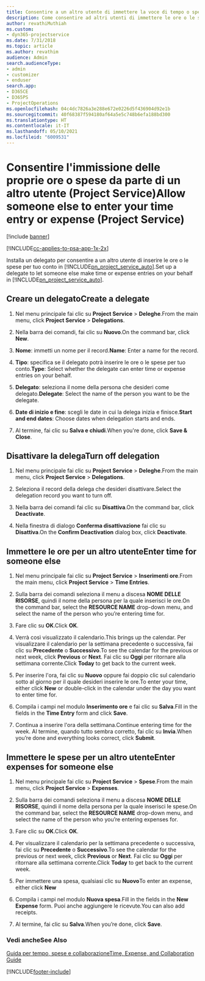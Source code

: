 ```yaml
---
title: Consentire a un altro utente di immettere la voce di tempo o spesa
description: Come consentire ad altri utenti di immettere le ore o le spese in Project Service per il proprio conto
author: revathiMuthiah
ms.custom:
- dyn365-projectservice
ms.date: 7/31/2018
ms.topic: article
ms.author: revathim
audience: Admin
search.audienceType:
- admin
- customizer
- enduser
search.app:
- D365CE
- D365PS
- ProjectOperations
ms.openlocfilehash: 04c4dc7826a3e288e672e0226d5f436904d92e1b
ms.sourcegitcommit: 40f68387f594180af64a5e5c748b6efa188bd300
ms.translationtype: HT
ms.contentlocale: it-IT
ms.lasthandoff: 05/10/2021
ms.locfileid: "6009531"
---
```

# <a name="allow-someone-else-to-enter-your-time-entry-or-expense-project-service"></a><span data-ttu-id="6698b-103">Consentire l'immissione delle proprie ore o spese da parte di un altro utente (Project Service)</span><span class="sxs-lookup"><span data-stu-id="6698b-103">Allow someone else to enter your time entry or expense (Project Service)</span></span>

[!include [banner](../includes/psa-now-project-operations.md)]

[!INCLUDE[cc-applies-to-psa-app-1x-2x](../includes/cc-applies-to-psa-app-1x-2x.md)]

<span data-ttu-id="6698b-104">Installa un delegato per consentire a un altro utente di inserire le ore o le spese per tuo conto in [!INCLUDE[pn_project_service_auto](../includes/pn-project-service-auto.md)].</span><span class="sxs-lookup"><span data-stu-id="6698b-104">Set up a delegate to let someone else make time or expense entries on your behalf in [!INCLUDE[pn_project_service_auto](../includes/pn-project-service-auto.md)].</span></span>  
  
## <a name="create-a-delegate"></a><span data-ttu-id="6698b-105">Creare un delegato</span><span class="sxs-lookup"><span data-stu-id="6698b-105">Create a delegate</span></span>  
  
1.  <span data-ttu-id="6698b-106">Nel menu principale fai clic su **Project Service** > **Deleghe**.</span><span class="sxs-lookup"><span data-stu-id="6698b-106">From the main menu, click **Project Service** > **Delegations**.</span></span>  
  
2.  <span data-ttu-id="6698b-107">Nella barra dei comandi, fai clic su **Nuovo**.</span><span class="sxs-lookup"><span data-stu-id="6698b-107">On the command bar, click **New**.</span></span>  
  
3. <span data-ttu-id="6698b-108">**Nome**: immetti un nome per il record.</span><span class="sxs-lookup"><span data-stu-id="6698b-108">**Name**: Enter a name for the record.</span></span>  
  
4. <span data-ttu-id="6698b-109">**Tipo**: specifica se il delegato potrà inserire le ore o le spese per tuo conto.</span><span class="sxs-lookup"><span data-stu-id="6698b-109">**Type**: Select whether the delegate can enter time or expense entries on your behalf.</span></span>  
  
5. <span data-ttu-id="6698b-110">**Delegato**: seleziona il nome della persona che desideri come delegato.</span><span class="sxs-lookup"><span data-stu-id="6698b-110">**Delegate**: Select the name of the person you want to be the delegate.</span></span>  
  
6. <span data-ttu-id="6698b-111">**Date di inizio e fine**: scegli le date in cui la delega inizia e finisce.</span><span class="sxs-lookup"><span data-stu-id="6698b-111">**Start and end dates**: Choose dates when delegation starts and ends.</span></span>  
  
7.  <span data-ttu-id="6698b-112">Al termine, fai clic su **Salva e chiudi**.</span><span class="sxs-lookup"><span data-stu-id="6698b-112">When you're done, click **Save & Close**.</span></span>  
  
## <a name="turn-off-delegation"></a><span data-ttu-id="6698b-113">Disattivare la delega</span><span class="sxs-lookup"><span data-stu-id="6698b-113">Turn off delegation</span></span>  
  
1.  <span data-ttu-id="6698b-114">Nel menu principale fai clic su **Project Service** > **Deleghe**.</span><span class="sxs-lookup"><span data-stu-id="6698b-114">From the main menu, click **Project Service** > **Delegations**.</span></span>  
  
2.  <span data-ttu-id="6698b-115">Seleziona il record della delega che desideri disattivare.</span><span class="sxs-lookup"><span data-stu-id="6698b-115">Select the delegation record you want to turn off.</span></span>  
  
3.  <span data-ttu-id="6698b-116">Nella barra dei comandi fai clic su **Disattiva**.</span><span class="sxs-lookup"><span data-stu-id="6698b-116">On the command bar, click **Deactivate**.</span></span>  
  
4.  <span data-ttu-id="6698b-117">Nella finestra di dialogo **Conferma disattivazione** fai clic su **Disattiva**.</span><span class="sxs-lookup"><span data-stu-id="6698b-117">On the **Confirm Deactivation** dialog box, click **Deactivate**.</span></span>  
  
## <a name="enter-time-for-someone-else"></a><span data-ttu-id="6698b-118">Immettere le ore per un altro utente</span><span class="sxs-lookup"><span data-stu-id="6698b-118">Enter time for someone else</span></span>  
  
1.  <span data-ttu-id="6698b-119">Nel menu principale fai clic su **Project Service** > **Inserimenti ore**.</span><span class="sxs-lookup"><span data-stu-id="6698b-119">From the main menu, click **Project Service** > **Time Entries**.</span></span>  
  
2.  <span data-ttu-id="6698b-120">Sulla barra dei comandi seleziona il menu a discesa **NOME DELLE RISORSE**, quindi il nome della persona per la quale inserisci le ore.</span><span class="sxs-lookup"><span data-stu-id="6698b-120">On the command bar, select the **RESOURCE NAME** drop-down menu, and select the name of the person who you’re entering time for.</span></span>  
  
3.  <span data-ttu-id="6698b-121">Fare clic su **OK**.</span><span class="sxs-lookup"><span data-stu-id="6698b-121">Click **OK**.</span></span>  
  
4.  <span data-ttu-id="6698b-122">Verrà così visualizzato il calendario.</span><span class="sxs-lookup"><span data-stu-id="6698b-122">This brings up the calendar.</span></span> <span data-ttu-id="6698b-123">Per visualizzare il calendario per la settimana precedente o successiva, fai clic su **Precedente** o **Successivo**.</span><span class="sxs-lookup"><span data-stu-id="6698b-123">To see the calendar for the previous or next week, click **Previous** or **Next**.</span></span> <span data-ttu-id="6698b-124">Fai clic su **Oggi** per ritornare alla settimana corrente.</span><span class="sxs-lookup"><span data-stu-id="6698b-124">Click **Today** to get back to the current week.</span></span>  
  
5.  <span data-ttu-id="6698b-125">Per inserire l'ora, fai clic su **Nuovo** oppure fai doppio clic sul calendario sotto al giorno per il quale desideri inserire le ore.</span><span class="sxs-lookup"><span data-stu-id="6698b-125">To enter your time, either click **New** or double-click in the calendar under the day you want to enter time for.</span></span>  
  
6.  <span data-ttu-id="6698b-126">Compila i campi nel modulo **Inserimento ore** e fai clic su **Salva**.</span><span class="sxs-lookup"><span data-stu-id="6698b-126">Fill in the fields in the **Time Entry** form and click **Save**.</span></span>  
  
7.  <span data-ttu-id="6698b-127">Continua a inserire l'ora della settimana.</span><span class="sxs-lookup"><span data-stu-id="6698b-127">Continue entering time for the week.</span></span> <span data-ttu-id="6698b-128">Al termine, quando tutto sembra corretto, fai clic su **Invia**.</span><span class="sxs-lookup"><span data-stu-id="6698b-128">When you’re done and everything looks correct, click **Submit**.</span></span>  
  
## <a name="enter-expenses-for-someone-else"></a><span data-ttu-id="6698b-129">Immettere le spese per un altro utente</span><span class="sxs-lookup"><span data-stu-id="6698b-129">Enter expenses for someone else</span></span>  
  
1.  <span data-ttu-id="6698b-130">Nel menu principale fai clic su **Project Service** > **Spese**.</span><span class="sxs-lookup"><span data-stu-id="6698b-130">From the main menu, click **Project Service** > **Expenses**.</span></span>  
  
2.  <span data-ttu-id="6698b-131">Sulla barra dei comandi seleziona il menu a discesa **NOME DELLE RISORSE**, quindi il nome della persona per la quale inserisci le spese.</span><span class="sxs-lookup"><span data-stu-id="6698b-131">On the command bar, select the **RESOURCE NAME** drop-down menu, and select the name of the person who you’re entering expenses for.</span></span>  
  
3.  <span data-ttu-id="6698b-132">Fare clic su **OK**.</span><span class="sxs-lookup"><span data-stu-id="6698b-132">Click **OK**.</span></span>  
  
4.  <span data-ttu-id="6698b-133">Per visualizzare il calendario per la settimana precedente o successiva, fai clic su **Precedente** o **Successivo**.</span><span class="sxs-lookup"><span data-stu-id="6698b-133">To see the calendar for the previous or next week, click **Previous** or **Next**.</span></span> <span data-ttu-id="6698b-134">Fai clic su **Oggi** per ritornare alla settimana corrente.</span><span class="sxs-lookup"><span data-stu-id="6698b-134">Click **Today** to get back to the current week.</span></span>  
  
5.  <span data-ttu-id="6698b-135">Per immettere una spesa, qualsiasi clic su **Nuovo**</span><span class="sxs-lookup"><span data-stu-id="6698b-135">To enter an expense, either click **New**</span></span>  
  
6.  <span data-ttu-id="6698b-136">Compila i campi nel modulo **Nuova spesa**.</span><span class="sxs-lookup"><span data-stu-id="6698b-136">Fill in the fields in the **New Expense** form.</span></span> <span data-ttu-id="6698b-137">Puoi anche aggiungere le ricevute.</span><span class="sxs-lookup"><span data-stu-id="6698b-137">You can also add receipts.</span></span>  
  
7.  <span data-ttu-id="6698b-138">Al termine, fai clic su **Salva**.</span><span class="sxs-lookup"><span data-stu-id="6698b-138">When you’re done, click **Save**.</span></span>  
  
### <a name="see-also"></a><span data-ttu-id="6698b-139">Vedi anche</span><span class="sxs-lookup"><span data-stu-id="6698b-139">See Also</span></span>  
 [<span data-ttu-id="6698b-140">Guida per tempo, spese e collaborazione</span><span class="sxs-lookup"><span data-stu-id="6698b-140">Time, Expense, and Collaboration Guide</span></span>](../psa/time-expense-collaboration-guide.md)


[!INCLUDE[footer-include](../includes/footer-banner.md)]